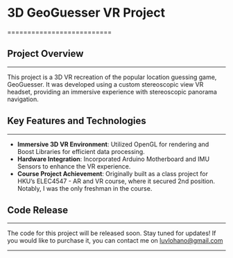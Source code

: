 # **3D GeoGuesser VR Project**
==========================

## **Project Overview**
--------------------

This project is a 3D VR recreation of the popular location guessing game, GeoGuesser. It was developed using a custom stereoscopic view VR headset, providing an immersive experience with stereoscopic panorama navigation.

## **Key Features and Technologies**
--------------------------------

- **Immersive 3D VR Environment**: Utilized OpenGL for rendering and Boost Libraries for efficient data processing.
- **Hardware Integration**: Incorporated Arduino Motherboard and IMU Sensors to enhance the VR experience.
- **Course Project Achievement**: Originally built as a class project for HKU’s ELEC4547 - AR and VR course, where it secured 2nd position. Notably, I was the only freshman in the course.

## **Code Release**
----------------

The code for this project will be released soon. Stay tuned for updates! If you would like to purchase it, you can contact me on luvlohano@gmail.com

---
